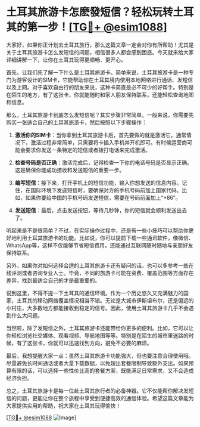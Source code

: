 # 土耳其旅游卡怎麽發短信？轻松玩转土耳其的第一步！[[TG💪+ @esim1088](https://t.me/s/esim1088)]

大家好，如果你正计划去土耳其旅行，那么这篇文章一定会对你有所帮助！尤其是关于土耳其旅游卡怎么发短信的问题，相信很多人都会感到困惑。今天就来给大家详细讲解一下，让你在土耳其玩得更顺畅、更开心。

首先，让我们先了解一下什么是土耳其旅游卡。简单来说，土耳其旅游卡是一种专门为游客设计的SIM卡，它能帮助你在土耳其境内使用本地网络进行通话、发短信以及上网。对于喜欢自由行的朋友来说，这种卡简直是必不可少的好帮手。特别是在陌生的地方，有了这张卡，你就能随时和家人朋友保持联系，还能轻松查询地图和信息。

那么，土耳其旅游卡到底怎么发短信呢？其实步骤非常简单。一般来说，你需要先购买一张适合自己的土耳其旅游卡，然后按照以下步骤操作：

1. **激活你的SIM卡**：当你拿到土耳其旅游卡后，首先要做的就是激活它。通常情况下，激活过程非常简单，只需要将卡插入手机并开机即可。有时候运营商可能会要求你发送一条特定的短信或者拨打电话来完成激活。

2. **检查号码是否正确**：激活完成后，记得检查一下你的电话号码是否显示正确。这是确保你能成功接收和发送短信的重要一步。

3. **编写短信**：接下来，打开手机上的短信功能，输入你想发送的信息内容。记住，在国际环境下发送短信时，要确保对方的手机号码前加上国家代码。比如，如果你要给中国的手机号码发送短信，需要在号码前面加上“+86”。

4. **发送短信**：最后，点击发送按钮，等待几秒钟，你的短信就会顺利发送出去了。

听起来是不是很简单？不过，在实际操作过程中，还是有一些小技巧可以帮助你更好地利用土耳其旅游卡的功能。比如说，你可以提前下载一些通讯软件，像微信、WhatsApp等，这样不仅能够节省短信费用，还能通过互联网随时随地与亲朋好友保持联系。

另外，如果你对如何选择合适的土耳其旅游卡还有疑问的话，也可以多参考一些在线评测或者咨询专业人士。毕竟，不同的旅游卡可能在资费、覆盖范围等方面存在差异，找到最适合自己的才是最重要的。

说到这里，不得不提一下土耳其的通信环境。作为一个历史悠久又充满魅力的国家，土耳其的移动网络覆盖情况相当不错。无论是大城市伊斯坦布尔，还是偏远的小村庄，大多数地方都能接收到稳定的信号。因此，使用土耳其旅游卡几乎不会遇到什么大问题。

当然啦，除了发短信之外，土耳其旅游卡还能带给你更多的便利。比如，它可以让你轻松浏览社交媒体、观看视频、导航地图等等。特别是在陌生的城市里迷路的时候，有了这张卡，你就可以迅速找到方向，避免不必要的麻烦。

最后，我想提醒大家一点：虽然土耳其旅游卡功能强大，但也要注意合理使用哦。尽量避免长时间通话或者大量下载数据，以免超出套餐限制导致额外支出。如果预算有限的话，可以选择一些性价比高的套餐方案，既能满足日常需求，又不会造成经济负担。

总之，土耳其旅游卡是每一位赴土耳其旅行者的必备神器。它不仅能帮你解决发短信的问题，更能让你在整个旅程中享受到便捷高效的通信体验。希望这篇文章能为大家提供实用的帮助，祝大家在土耳其玩得愉快！

[[TG💪+ @esim1088](https://t.me/s/esim1088) ![Image](https://i.postimg.cc/4NQfJmqS/Snipaste-2025-05-13-00-14-12.png)]